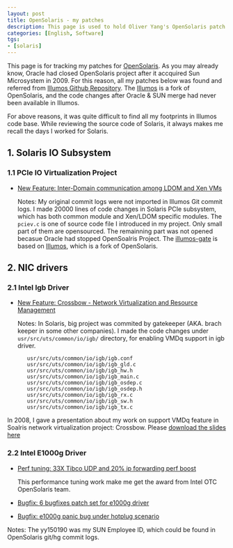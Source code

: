 ```yaml
---
layout: post
title: OpenSolaris - my patches
description: This page is used to hold Oliver Yang's OpenSolaris patch while he was working for SUN & Oracle.
categories: [English, Software]
tgs:
- [solaris]
---
```


This page is for tracking my patches for [OpenSolaris](https://en.wikipedia.org/wiki/OpenSolaris). As you may already know,
Oracle had closed OpenSolaris project after it accquired Sun Microsystem in 2009.
For this reason, all my patches below was found and referred from [Illumos Github Repository](https://github.com/illumos/illumos-gate).
The [Illumos](https://en.wikipedia.org/wiki/Illumos) is a fork of OpenSolaris, and the code changes after Oracle & SUN merge had never been available in Illumos.

For above reasons, it was quite difficult to find all my footprints in Illumos code base. While reviewing the source code of Solaris, it always makes me recall the days I worked for Solaris.

## 1. Solaris IO Subsystem

### 1.1 PCIe IO Virtualization Project

- [New Feature: Inter-Domain communication among LDOM and Xen VMs](https://github.com/illumos/illumos-gate/blob/master/usr/src/uts/common/io/pciex/pciev.c)

  Notes: My original commit logs were not imported in Illumos Git commit logs. I made 20000 lines of code changes in Solaris PCIe subsystem, which has both common module and Xen/LDOM specific modules.
         The `pciev.c` is one of source code file I introduced in my project. Only small part of them are opensourced. The remainning part was not opened becasue Oracle had stopped OpenSoalris Project.
         The [illumos-gate](https://github.com/illumos/illumos-gate) is based on [Illumos](https://en.wikipedia.org/wiki/Illumos), which is a fork of OpenSolaris.

## 2. NIC drivers


### 2.1 Intel Igb Driver

- [New Feature: Crossbow - Network Virtualization and Resource Management](https://github.com/illumos/illumos-gate/commit/da14cebe459d3275048785f25bd869cb09b5307f#diff-b862097351c2d196880a3750bbe1ccc0)

  Notes: In Solaris, big project was commited by gatekeeper (AKA. brach keeper in some other companies).
         I made the code changes under `usr/src/uts/common/io/igb/` directory, for enabling VMDq support in igb driver.

		 usr/src/uts/common/io/igb/igb.conf
		 usr/src/uts/common/io/igb/igb_gld.c
		 usr/src/uts/common/io/igb/igb_hw.h
		 usr/src/uts/common/io/igb/igb_main.c
		 usr/src/uts/common/io/igb/igb_osdep.c
		 usr/src/uts/common/io/igb/igb_osdep.h
		 usr/src/uts/common/io/igb/igb_rx.c
		 usr/src/uts/common/io/igb/igb_sw.h
		 usr/src/uts/common/io/igb/igb_tx.c

In 2008, I gave a presentation about my work on support VMDq feature in Soalris network virtualization project: Crossbow.
Please [download the slides here](https://github.com/yangoliver/mydoc/raw/master/share/nic_drivers_in_crossbow-v1.0.pdf)

### 2.2 Intel E1000g Driver

- [Perf tuning: 33X Tibco UDP and 20% ip forwarding perf boost](https://github.com/illumos/illumos-gate/commit/47b7744cbea59975a6b583125b7ed1ff2ac45313)

  This performance tuning work make me get the award from Intel OTC OpenSolaris team.

- [Bugfix: 6 bugfixes patch set for e1000g driver](https://github.com/illumos/illumos-gate/commit/4914a7d0d1ee59f8cc21b19bfd7979cb65681eac#diff-97109b3a307f7f937f934a7e517b0650)
- [Bugfix: e1000g panic bug under hotplug scenario](https://github.com/illumos/illumos-gate/commit/ea6b684a18957883cb91b3d22a9d989f986e5a32#diff-97109b3a307f7f937f934a7e517b0650)

Notes: The yy150190 was my SUN Employee ID, which could be found in OpenSolaris git/hg commit logs.
